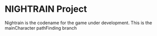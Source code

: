 NIGHTRAIN Project
=======

Nightrain is the codename for the game under development.
This is the mainCharacter pathFinding branch


